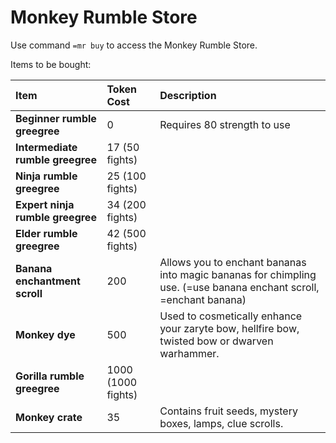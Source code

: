 # Monkey Rumble Store

Use command `=mr buy` to access the Monkey Rumble Store.

Items to be bought:

| Item | Token Cost | Description |
| :--- | :--- | :--- |
| **Beginner rumble greegree** | 0  | Requires 80 strength to use |
| **Intermediate rumble greegree** | 17 \(50 fights\) |  |
| **Ninja rumble greegree** | 25 \(100 fights\) |  |
| **Expert ninja rumble greegree** | 34 \(200 fights\) |  |
| **Elder rumble greegree** | 42 \(500 fights\) |  |
| **Banana enchantment scroll** | 200 | Allows you to enchant bananas into magic bananas for chimpling use. \(=use banana enchant scroll, =enchant banana\) |
| **Monkey dye** | 500 | Used to cosmetically enhance your zaryte bow, hellfire bow, twisted bow or dwarven warhammer. |
| **Gorilla rumble greegree** | 1000 \(1000 fights\) |  |
| **Monkey crate** | 35 | Contains fruit seeds, mystery boxes, lamps, clue scrolls. |







